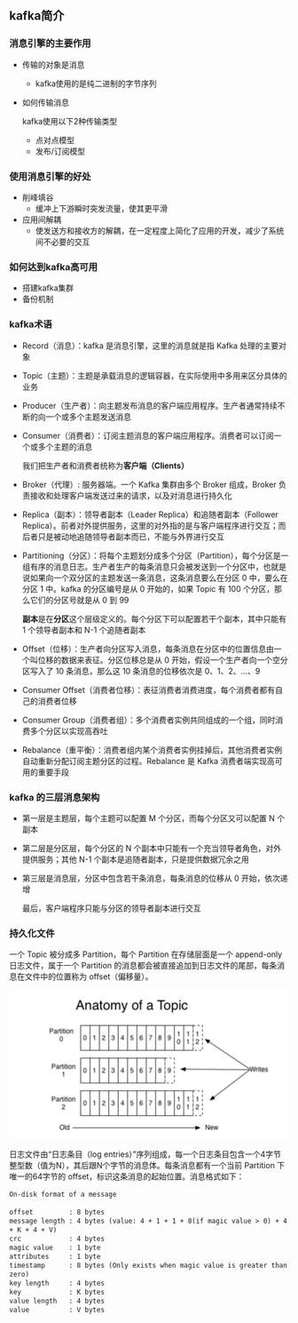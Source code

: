 ## kafka简介

### 消息引擎的主要作用

- 传输的对象是消息

  - kafka使用的是纯二进制的字节序列

- 如何传输消息

  kafka使用以下2种传输类型

  - 点对点模型
  - 发布/订阅模型

### 使用消息引擎的好处

- 削峰填谷
  - 缓冲上下游瞬时突发流量，使其更平滑
- 应用间解耦
  - 使发送方和接收方的解耦，在一定程度上简化了应用的开发，减少了系统间不必要的交互

### 如何达到kafka高可用

- 搭建kafka集群
- 备份机制

### kafka术语

- Record（消息）：kafka 是消息引擎，这里的消息就是指 Kafka 处理的主要对象

- Topic（主题）：主题是承载消息的逻辑容器，在实际使用中多用来区分具体的业务

- Producer（生产者）：向主题发布消息的客户端应用程序。生产者通常持续不断的向一个或多个主题发送消息

- Consumer（消费者）：订阅主题消息的客户端应用程序。消费者可以订阅一个或多个主题的消息

  我们把生产者和消费者统称为**客户端（Clients）**

- Broker（代理）: 服务器端。一个 Kafka 集群由多个 Broker 组成，Broker 负责接收和处理客户端发送过来的请求，以及对消息进行持久化

- Replica（副本）：领导者副本（Leader Replica）和追随者副本（Follower Replica）。前者对外提供服务，这里的对外指的是与客户端程序进行交互；而后者只是被动地追随领导者副本而已，不能与外界进行交互

- Partitioning（分区）：将每个主题划分成多个分区（Partition），每个分区是一组有序的消息日志。生产者生产的每条消息只会被发送到一个分区中，也就是说如果向一个双分区的主题发送一条消息，这条消息要么在分区 0 中，要么在分区 1 中。kafka 的分区编号是从 0 开始的，如果 Topic 有 100 个分区，那么它们的分区号就是从 0 到 99

  **副本**是在**分区**这个层级定义的。每个分区下可以配置若干个副本，其中只能有 1 个领导者副本和 N-1 个追随者副本

- Offset（位移）：生产者向分区写入消息，每条消息在分区中的位置信息由一个叫位移的数据来表征。分区位移总是从 0 开始，假设一个生产者向一个空分区写入了 10 条消息，那么这 10 条消息的位移依次是 0、1、2、…、9

- Consumer Offset（消费者位移）：表征消费者消费进度，每个消费者都有自己的消费者位移

- Consumer Group（消费者组）：多个消费者实例共同组成的一个组，同时消费多个分区以实现高吞吐

- Rebalance（重平衡）：消费者组内某个消费者实例挂掉后，其他消费者实例自动重新分配订阅主题分区的过程。Rebalance 是 Kafka 消费者端实现高可用的重要手段

### kafka 的三层消息架构

- 第一层是主题层，每个主题可以配置 M 个分区，而每个分区又可以配置 N 个副本

- 第二层是分区层，每个分区的 N 个副本中只能有一个充当领导者角色，对外提供服务；其他 N-1 个副本是追随者副本，只是提供数据冗余之用

- 第三层是消息层，分区中包含若干条消息，每条消息的位移从 0 开始，依次递增

  最后，客户端程序只能与分区的领导者副本进行交互

### 持久化文件

一个 Topic 被分成多 Partition，每个 Partition 在存储层面是一个 append-only 日志文件，属于一个 Partition 的消息都会被直接追加到日志文件的尾部，每条消息在文件中的位置称为 offset（偏移量）。

<img src="assets/image-20201029231601982.png" alt="image-20201029231601982" style="zoom:50%;" />

日志文件由“日志条目（log entries）”序列组成，每一个日志条目包含一个4字节整型数（值为N），其后跟N个字节的消息体。每条消息都有一个当前 Partition 下唯一的64字节的 offset，标识这条消息的起始位置。消息格式如下：

```
On-disk format of a message

offset         : 8 bytes 
message length : 4 bytes (value: 4 + 1 + 1 + 8(if magic value > 0) + 4 + K + 4 + V)
crc            : 4 bytes
magic value    : 1 byte
attributes     : 1 byte
timestamp      : 8 bytes (Only exists when magic value is greater than zero)
key length     : 4 bytes
key            : K bytes
value length   : 4 bytes
value          : V bytes
```

